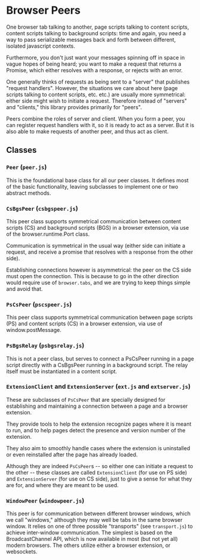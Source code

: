 # Browser Peers

One browser tab talking to another, page scripts talking to content scripts, content scripts talking to
background scripts: time and again, you need a way to pass serializable messages back and forth between
different, isolated javascript contexts.

Furthermore, you don't just want your messages spinning off in space in vague hopes of being heard; you
want to make a request that returns a Promise, which either resolves with a response, or rejects with an error.

One generally thinks of requests as being sent to a "server" that publishes "request handlers". However, the situations
we care about here (page scripts talking to content scripts, etc. etc.) are usually more symmetrical: either side might
wish to initiate a request. Therefore instead of "servers" and "clients," this library provides primarily for "peers".

Peers combine the roles of server and client. When you form a peer, you can register request handlers with it,
so it is ready to act as a server. But it is also able to make requests of another peer, and thus act as client.

## Classes

### `Peer` (`peer.js`)

This is the foundational base class for all our peer classes. It defines most of the basic
functionality, leaving subclasses to implement one or two abstract methods.

### `CsBgsPeer` (`csbgspeer.js`)

This peer class supports symmetrical communication between content
scripts (CS) and background scripts (BGS) in a browser extension, via use
of the browser.runtime.Port class.

Communication is symmetrical in the usual way (either side can initiate a
request, and receive a promise that resolves with a response from the other side).

Establishing connections however is asymmetrical: the peer on the CS side must
open the connection. This is because to go in the other direction would require
use of `browser.tabs`, and we are trying to keep things simple and avoid that.

### `PsCsPeer` (`pscspeer.js`)

This peer class supports symmetrical communication between page
scripts (PS) and content scripts (CS) in a browser extension, via use
of window.postMessage.

### `PsBgsRelay` (`psbgsrelay.js`)

This is not a peer class, but serves to connect a PsCsPeer running in a
page script directly with a CsBgsPeer running in a background script. The
relay itself must be instantiated in a content script.

### `ExtensionClient` and `ExtensionServer` (`ext.js` and `extserver.js`)

These are subclasses of `PsCsPeer` that are specially designed for establishing
and maintaining a connection between a page and a browser extension.

They provide tools to help the extension recognize pages where it is meant to run,
and to help pages detect the presence and version number of the extension.

They also aim to smoothly handle cases where the extension is uninstalled or even
reinstalled after the page has already loaded.

Although they are indeed `PsCsPeer`s -- so either one can initiate a request to the
other -- these classes are called `ExtensionClient` (for use on PS side) and
`ExtensionServer` (for use on CS side), just to give a sense for what they are for,
and where they are meant to be used.

### `WindowPeer` (`windowpeer.js`)

This peer is for communication between different browser windows, which we call "windows,"
although they may well be tabs in the same browser window. It relies on one of three
possible "transports" (see `transport.js`) to achieve inter-window communication. The
simplest is based on the BroadcastChannel API, which is now available in most (but not
yet all) modern browsers. The others utilize either a browser extension, or websockets.
